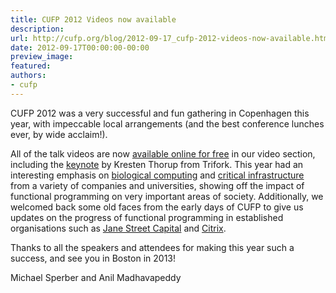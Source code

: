 ```yaml
---
title: CUFP 2012 Videos now available
description:
url: http://cufp.org/blog/2012-09-17_cufp-2012-videos-now-available.html
date: 2012-09-17T00:00:00-00:00
preview_image:
featured:
authors:
- cufp
---
```




<p>CUFP 2012 was a very successful and fun gathering in Copenhagen this year, with impeccable local arrangements (and the best conference lunches ever, by wide acclaim!).</p>
<p>All of the talk videos are now <a href="http://cufp.org/2012/">available online for
free</a> in our video section, including the
<a href="http://cufp.org/2012/keynote-kresten-krab-thorup-cto-trifork-adopting-f.html">keynote</a>
by Kresten Thorup from Trifork. This year had an interesting emphasis
on <a href="http://cufp.org/videos/keyword/2270.html">biological computing</a>
and <a href="http://cufp.org/videos/keyword/2273.html">critical
infrastructure</a> from a
variety of companies and universities, showing off the impact of
functional programming on very important areas of
society. Additionally, we welcomed back some old faces from the early
days of CUFP to give us updates on the progress of functional
programming in established organisations such as <a href="http://cufp.org/2012/yaron-minsky-jane-street-jane-street-status-report.html">Jane Street
Capital</a>
and
<a href="http://cufp.org/2012/matthias-gorgens-citrix-haskell-xenclient.html">Citrix</a>.</p>
<p>Thanks to all the speakers and attendees for making this year such a success, and see you in Boston in 2013!</p>
<p>Michael Sperber and Anil Madhavapeddy</p>

